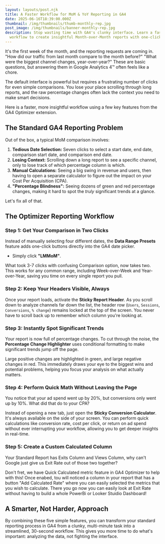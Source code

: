 ```yaml
---
layout: layouts/post.njk
title: A Faster Workflow for MoM & YoY Reporting in GA4
date: 2025-06-16T18:39:00.000Z
thumbnail: /img/thumbnails/thumb-monthly-rep.jpg
post_image: /img/thumbnails/banner-monthly-rep.jpg
description: Stop wasting time with GA4's clunky interface. Learn a faster
  workflow to create insightful Month-over-Month reports with one-click presets, on-the-fly calculated metric, and more.
---
```

It's the first week of the month, and the reporting requests are coming in. "How did our traffic from last month compare to the month before?" "What were the biggest channel changes, year-over-year?" These are basic questions, but answering them in Google Analytics 4™ often feels like a chore.

The default interface is powerful but requires a frustrating number of clicks for even simple comparisons. You lose your place scrolling through long reports, and the raw percentage changes often lack the context you need to make smart decisions.

Here is a faster, more insightful workflow using a few key features from the GA4 Optimizer extension.

## The Standard GA4 Reporting Problem

Out of the box, a typical MoM comparison involves:

1. **Tedious Date Selection:** Seven clicks to select a start date, end date, comparison start date, and comparison end date.
2. **Losing Context:** Scrolling down a long report to see a specific channel, only to lose track of which percentage column is which.
3. **Manual Calculations:** Seeing a big swing in revenue and users, then having to open a separate calculator to figure out the impact on your Cost Per Acquisition (CPA).
4. **"Percentage Blindness":** Seeing dozens of green and red percentage changes, making it hard to spot the *truly* significant trends at a glance.

Let's fix all of that.

## The Optimizer Reporting Workflow

### Step 1: Get Your Comparison in Two Clicks

Instead of manually selecting four different dates, the **Data Range Presets** feature adds one-click buttons directly into the GA4 date picker.

* Simply click **"LMMoM"**.

What took 3-7 clicks with confusing Comparison option, now takes two. This works for any common range, including Week-over-Week and Year-over-Year, saving you time on every single report you pull.

### Step 2: Keep Your Headers Visible, Always

Once your report loads, activate the **Sticky Report Header**. As you scroll down to analyze channels far down the list, the header row (`Users`, `Sessions`, `Conversions`, `% change`) remains locked at the top of the screen. You never have to scroll back up to remember which column you're looking at.

### Step 3: Instantly Spot Significant Trends

Your report is now full of percentage changes. To cut through the noise, the **Percentage Change Highlighter** uses conditional formatting to make significant trends jump off the page.

Large positive changes are highlighted in green, and large negative changes in red. This immediately draws your eye to the biggest wins and potential problems, helping you focus your analysis on what actually matters.

### Step 4: Perform Quick Math Without Leaving the Page

You notice that your ad spend went up by 20%, but conversions only went up by 10%. What did that do to your CPA?

Instead of opening a new tab, just open the **Sticky Conversion Calculator**. It's always available on the side of your screen. You can perform quick calculations like conversion rate, cost per click, or return on ad spend without ever interrupting your workflow, allowing you to get deeper insights in real-time.

### Step 5: Create a Custom Calculated Column

Your Standard Report has Exits Column and Views Column, why can't Google just give us Exit Rate out of those two together? 

Don't fret, we have Quick Calculated metric feature in GA4 Optimizer to help with this! Once enabed, tou will noticed a column in your report that has a button "Add Calculated Rate" where you can easily selected the metrics that you wish to calculate.  There you go now you can easily look at Exit Rate without having to build a whole PowerBi or Looker Stuidio Dashboard!

## A Smarter, Not Harder, Approach

By combining these five simple features, you can transform your standard reporting process in GA4 from a clunky, multi-minute task into a streamlined, 30-second workflow. This gives you more time to do what's important: analyzing the data, not fighting the interface.
